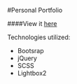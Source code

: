 #Personal Portfolio

####View it [here](https://uillianluiz.github.io/)

Technologies utilized:
- Bootsrap
- jQuery
- SCSS
- Lightbox2